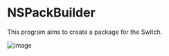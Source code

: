 # NSPackBuilder

This program aims to create a package for the Switch.

![image](https://github.com/OneEyeBlack/NSPackBuilder/assets/153041521/3f9f749c-5a57-4eb3-acd7-af2735b23bc7)

